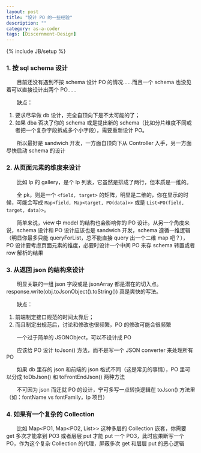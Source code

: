 ```yaml
---
layout: post
title: "设计 PO 的一些经验"
description: ""
category: as-a-coder
tags: [Discernment-Design]
---
```

{% include JB/setup %}

### 1. 按 sql schema 设计

　　目前还没有遇到不按 schema 设计 PO 的情况……而且一个 schema 也没见着可以直接设计出两个 PO……  

　　缺点：
	
1. 要求尽早做 db 设计，完全自顶向下是不太可能的了；
2. 如果 dba 否决了你的 schema 或是提出新的 schema（比如分片维度不同或者把一个复杂字段拆成多个小字段），需要重新设计 PO。
	
　　所以最好是 sandwich 开发，一方面自顶向下从 Controller 入手，另一方面尽快启动 schema 的设计
	
### 2. 从页面元素的维度来设计

　　比如 lp 的 gallery，是个 lp 列表，它虽然是排成了两行，但本质是一维的。  

　　全 pk，则是一个 `<field, target>` 的矩阵，明显是二维的，你在显示的时候，可能会写成 `Map<field, Map<target, PO(data)>>` 或是 `List<PO(field, target, data)>`。  

　　简单来说，view 中 model 的结构也会影响你的 PO 设计。从另一个角度来说，schema 设计和 PO 设计应该也是 sandwich 开发，schema 遵循一维逻辑（明显你最多只能 queryForList，总不能直接 query 出一个二维 map 吧？），PO 设计要考虑页面元素的维度，必要时设计一个中间 PO 来存 schema 转置或者 row 解析的结果

### 3. 从返回 json 的结构来设计

　　明显关联的一组 json 字段或是 jsonArray 都是潜在的切入点。response.write(obj.toJsonObject().toString()) 真是爽快的写法。  

　　缺点：

1. 前端制定接口规范的时间太靠后；
2. 而且制定出规范后，讨论和修改也很频繁，PO 的修改可能会很频繁

　　一个过于简单的 JSONObject，可以不设计成 PO  

　　应该给 PO 设计 toJson() 方法，而不是写一个 JSON converter 来处理所有 PO  

　　如果 db 里存的 json 和前端的 json 格式不同（这是常见的事情），PO 里可以分成 toDbJson() 和 toFrontEndJson() 两种方法  

　　不可因为 json 而迁就 PO 的设计，宁可多写一点转换逻辑在 toJson() 方法里（如：fontName vs fontFamily，lp 项目）  

### 4. 如果有一个复杂的 Collection

　　比如 Map<PO1, Map<PO2, List<PO3>>> 这种多层的 Collection 嵌套，你需要 get 多次才能拿到 PO3 或者层层 put 才能 put 一个 PO3，此时应果断写一个 PO，作为这个复杂 Collection 的代理，屏蔽多次 get 和层层 put 的恶心逻辑

